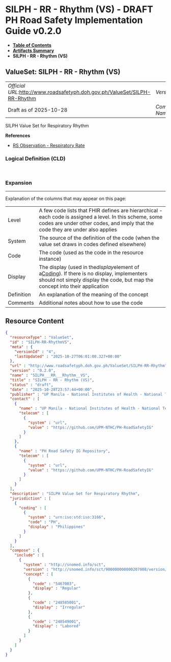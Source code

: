 # SILPH - RR - Rhythm (VS) - DRAFT PH Road Safety Implementation Guide v0.2.0

* [**Table of Contents**](toc.md)
* [**Artifacts Summary**](artifacts.md)
* **SILPH - RR - Rhythm (VS)**

## ValueSet: SILPH - RR - Rhythm (VS) 

| | |
| :--- | :--- |
| *Official URL*:http://www.roadsafetyph.doh.gov.ph/ValueSet/SILPH-RR-Rhythm | *Version*:0.2.0 |
| Draft as of 2025-10-28 | *Computable Name*:SILPH___RR___Rhythm__VS |

 
SILPH Value Set for Respiratory Rhythm 

 **References** 

* [RS Observation - Respiratory Rate](StructureDefinition-rs-observation-respiratory-rate.md)

### Logical Definition (CLD)

 

### Expansion

-------

 Explanation of the columns that may appear on this page: 

| | |
| :--- | :--- |
| Level | A few code lists that FHIR defines are hierarchical - each code is assigned a level. In this scheme, some codes are under other codes, and imply that the code they are under also applies |
| System | The source of the definition of the code (when the value set draws in codes defined elsewhere) |
| Code | The code (used as the code in the resource instance) |
| Display | The display (used in the*display*element of a[Coding](http://hl7.org/fhir/R4/datatypes.html#Coding)). If there is no display, implementers should not simply display the code, but map the concept into their application |
| Definition | An explanation of the meaning of the concept |
| Comments | Additional notes about how to use the code |



## Resource Content

```json
{
  "resourceType" : "ValueSet",
  "id" : "SILPH-RR-RhythmVS",
  "meta" : {
    "versionId" : "4",
    "lastUpdated" : "2025-10-27T06:01:00.327+00:00"
  },
  "url" : "http://www.roadsafetyph.doh.gov.ph/ValueSet/SILPH-RR-Rhythm",
  "version" : "0.2.0",
  "name" : "SILPH___RR___Rhythm__VS",
  "title" : "SILPH - RR - Rhythm (VS)",
  "status" : "draft",
  "date" : "2025-10-28T23:57:44+00:00",
  "publisher" : "UP Manila - National Institutes of Health - National Telehealth Center",
  "contact" : [
    {
      "name" : "UP Manila - National Institutes of Health - National Telehealth Center",
      "telecom" : [
        {
          "system" : "url",
          "value" : "https://github.com/UPM-NTHC/PH-RoadSafetyIG"
        }
      ]
    },
    {
      "name" : "PH Road Safety IG Repository",
      "telecom" : [
        {
          "system" : "url",
          "value" : "https://github.com/UPM-NTHC/PH-RoadSafetyIG"
        }
      ]
    }
  ],
  "description" : "SILPH Value Set for Respiratory Rhythm",
  "jurisdiction" : [
    {
      "coding" : [
        {
          "system" : "urn:iso:std:iso:3166",
          "code" : "PH",
          "display" : "Philippines"
        }
      ]
    }
  ],
  "compose" : {
    "include" : [
      {
        "system" : "http://snomed.info/sct",
        "version" : "http://snomed.info/sct/900000000000207008/version/20241001",
        "concept" : [
          {
            "code" : "5467003",
            "display" : "Regular"
          },
          {
            "code" : "248585001",
            "display" : "Irregular"
          },
          {
            "code" : "248549001",
            "display" : "Labored"
          }
        ]
      }
    ]
  }
}

```
